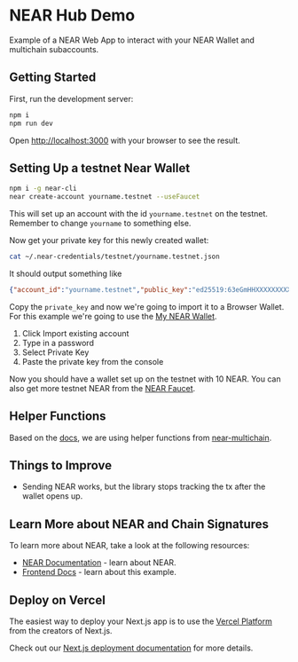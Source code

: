 # NEAR Hub Demo

Example of a NEAR Web App to interact with your NEAR Wallet and multichain subaccounts. 

## Getting Started

First, run the development server:

```bash
npm i
npm run dev
```

Open [http://localhost:3000](http://localhost:3000) with your browser to see the result.

## Setting Up a testnet Near Wallet

```bash
npm i -g near-cli
near create-account yourname.testnet --useFaucet
```

This will set up an account with the id `yourname.testnet` on the testnet. Remember to change `yourname` to something else.

Now get your private key for this newly created wallet:

```bash
cat ~/.near-credentials/testnet/yourname.testnet.json
```

It should output something like

```json
{"account_id":"yourname.testnet","public_key":"ed25519:63eGmHHXXXXXXXXXXXXXXXXXXXXXXXX","private_key":"ed25519:4Ckoo8WSoCETAUevP8tccjgosssDSy8eTcXXXXXXXXXXXXXXXXXXXXXXXXXXXXXXXXXXX"}
```

Copy the `private_key` and now we're going to import it to a Browser Wallet. For this example we're going to use the [My NEAR Wallet](https://testnet.mynearwallet.com/).

1. Click Import existing account
2. Type in a password
3. Select Private Key
4. Paste the private key from the console

Now you should have a wallet set up on the testnet with 10 NEAR. You can also get more testnet NEAR from the [NEAR Faucet](https://near-faucet.io/).

## Helper Functions

Based on the [docs](https://docs.near.org/build/chain-abstraction/chain-signatures), we are using helper functions from [near-multichain](https://github.com/near-examples/near-multichain/tree/main).

## Things to Improve

- Sending NEAR works, but the library stops tracking the tx after the wallet opens up.

## Learn More about NEAR and Chain Signatures

To learn more about NEAR, take a look at the following resources:

- [NEAR Documentation](https://docs.near.org) - learn about NEAR.
- [Frontend Docs](https://docs.near.org/build/web3-apps/quickstart) - learn about this example.

## Deploy on Vercel

The easiest way to deploy your Next.js app is to use the [Vercel Platform](https://vercel.com/new?utm_medium=default-template&filter=next.js&utm_source=create-next-app&utm_campaign=create-next-app-readme) from the creators of Next.js.

Check out our [Next.js deployment documentation](https://nextjs.org/docs/deployment) for more details.
